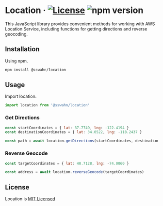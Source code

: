 # Location · [![License](https://img.shields.io/badge/License-MIT-blue.svg)](https://github.com/sswahn/location/blob/main/LICENSE) ![npm version](https://img.shields.io/npm/v/@sswahn/location)

This JavaScript library provides convenient methods for working with AWS Location Service, including functions for getting directions and reverse geocoding.  

## Installation

Using npm.
```bash
npm install @sswahn/location
```

## Usage

Import location.
```javascript
import location from '@sswahn/location'
```

### Get Directions
```javascript
const startCoordinates = { lat: 37.7749, lng: -122.4194 }
const destinationCoordinates = { lat: 34.0522, lng: -118.2437 }

const path = await location.getDirections(startCoordinates, destinationCoordinates)
```

### Reverse Geocode
```javascript
const targetCoordinates = { lat: 40.7128, lng: -74.0060 }

const address = await location.reverseGeocode(targetCoordinates)
```


## License
Location is [MIT Licensed](https://github.com/sswahn/location/blob/main/LICENSE)
